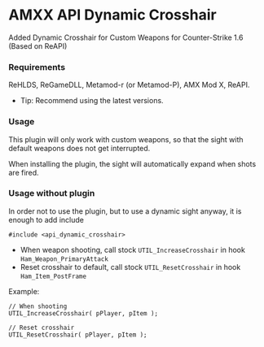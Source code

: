 # AMXX API Dynamic Crosshair
Added Dynamic Crosshair for Custom Weapons for Counter-Strike 1.6 (Based on ReAPI)

### Requirements
ReHLDS, ReGameDLL, Metamod-r (or Metamod-P), AMX Mod X, ReAPI.
* Tip: Recommend using the latest versions.

### Usage
This plugin will only work with custom weapons, so that the sight with default weapons does not get interrupted.

When installing the plugin, the sight will automatically expand when shots are fired.

### Usage without plugin

In order not to use the plugin, but to use a dynamic sight anyway, it is enough to add include
```Pawn
#include <api_dynamic_crosshair>
```

* When weapon shooting, call stock ```UTIL_IncreaseCrosshair``` in hook ```Ham_Weapon_PrimaryAttack```
* Reset crosshair to default, call stock ```UTIL_ResetCrosshair``` in hook ```Ham_Item_PostFrame```

Example:
```Pawn
// When shooting
UTIL_IncreaseCrosshair( pPlayer, pItem );

// Reset crosshair
UTIL_ResetCrosshair( pPlayer, pItem );
```
